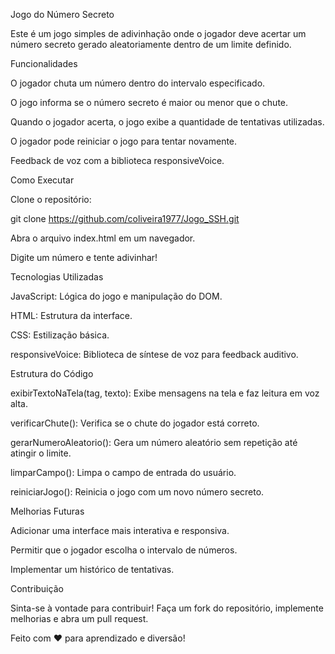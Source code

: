 Jogo do Número Secreto

Este é um jogo simples de adivinhação onde o jogador deve acertar um número secreto gerado aleatoriamente dentro de um limite definido.

Funcionalidades

O jogador chuta um número dentro do intervalo especificado.

O jogo informa se o número secreto é maior ou menor que o chute.

Quando o jogador acerta, o jogo exibe a quantidade de tentativas utilizadas.

O jogador pode reiniciar o jogo para tentar novamente.

Feedback de voz com a biblioteca responsiveVoice.

Como Executar

Clone o repositório:

git clone https://github.com/coliveira1977/Jogo_SSH.git

Abra o arquivo index.html em um navegador.

Digite um número e tente adivinhar!

Tecnologias Utilizadas

JavaScript: Lógica do jogo e manipulação do DOM.

HTML: Estrutura da interface.

CSS: Estilização básica.

responsiveVoice: Biblioteca de síntese de voz para feedback auditivo.

Estrutura do Código

exibirTextoNaTela(tag, texto): Exibe mensagens na tela e faz leitura em voz alta.

verificarChute(): Verifica se o chute do jogador está correto.

gerarNumeroAleatorio(): Gera um número aleatório sem repetição até atingir o limite.

limparCampo(): Limpa o campo de entrada do usuário.

reiniciarJogo(): Reinicia o jogo com um novo número secreto.

Melhorias Futuras

Adicionar uma interface mais interativa e responsiva.

Permitir que o jogador escolha o intervalo de números.

Implementar um histórico de tentativas.

Contribuição

Sinta-se à vontade para contribuir! Faça um fork do repositório, implemente melhorias e abra um pull request.

Feito com ❤️ para aprendizado e diversão!
